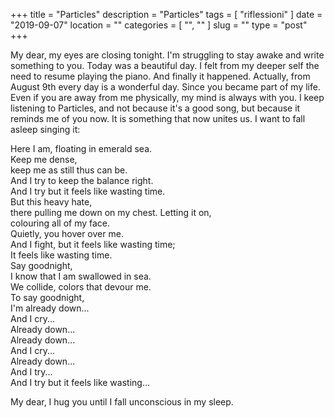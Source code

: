 +++
title = "Particles"
description = "Particles"
tags = [ "riflessioni" ]
date = "2019-09-07"
location = ""
categories = [
  "",
  ""
]
slug = ""
type = "post"
+++

My dear, my eyes are closing tonight. I'm struggling to stay awake and write something to you. Today was a beautiful day. I felt from my deeper self the need to resume playing the piano. And finally it happened. Actually, from August 9th every day is a wonderful day. Since you became part of my life. Even if you are away from me physically, my mind is always with you. I keep listening to Particles, and not because it's a good song, but because it reminds me of you now. It is something that now unites us. I want to fall asleep singing it:


Here I am, floating in emerald sea.<br>
Keep me dense,<br>
keep me as still thus can be.<br>
And I try to keep the balance right.<br>
And I try but it feels like wasting time.<br>
But this heavy hate,<br>
there pulling me down on my chest. Letting it on,<br>
colouring all of my face.<br>
Quietly, you hover over me.<br>
And I fight, but it feels like wasting time;<br>
It feels like wasting time.<br>
Say goodnight,<br>
I know that I am swallowed in sea.<br>
We collide, colors that devour me.<br>
To say goodnight,<br>
I'm already down...<br>
And I cry...<br>
Already down...<br>
Already down...<br>
And I cry...<br>
Already down...<br>
And I try...<br>
And I try but it feels like wasting...<br>

My dear, I hug you until I fall unconscious in my sleep.

